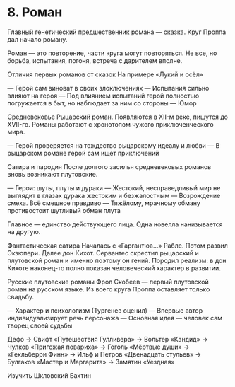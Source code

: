 # 8. Роман

Главный генетический предшественник романа — сказка. Круг Проппа дал начало роману.

Роман — это повторение, части круга могут повторяться. Не все, но борьба, испытания, погоня, встреча с дарителем вполне.

Отличия первых романов от сказок
На примере «Лукий и осёл»

— Герой сам виноват в своих злоключениях
— Испытания сильно влияют на героя
— Под влиянием испытаний герой полностью погружается в быт, но наблюдает за ним со стороны
— Юмор

Средневековье
Рыцарский роман. Появляются в XII-м веке, пишутся до XVII-го.
Романы работают с хронотопом чужого приключенческого мира. 

— Герой проверяется на тождество рыцарскому идеалу и любви
— В рыцарском романе герой сам ищет приключений

Сатира и пародия
После долгого засилья средневековых романов вновь возникают плутовские.

— Герои: шуты, плуты и дураки
— Жестокий, несправедливый мир не выглядит в глазах дурака жестоким и безжалостным
— Возрождение смеха. Всё смешное правдиво
— Тяжёлому, мрачному обману противостоит шутливый обман плута

Главное — единство действующего лица. Одна новелла нанизывается на другую.

Фантастическая сатира
Началась с «Гаргантюа…» Рабле. Потом развил Экзюпери.
Далее дон Кихот. Сервантес скрестил рыцарский и плутовской роман и именно поэтому он гений. Породил реализм: в дон Кихоте наконец-то полно показан человеческий характер в развитии.

Русские плутовские романы
Фрол Скобеев — первый плутовской роман на русском языке. Из всего круга Проппа оставляет только свадьбу.

— Характер и психологизм (Тургенев оценил)
— Впервые автор индивидуализирует речь персонажа
— Основная идея — человек сам творец своей судьбы

Дефо → Свифт «Путешествия Гулливера» → Вольтер «Кандид» → Чулков «Пригожая повариха» → Гоголь «Мёртвые души» → «Гекльберри Финн» → Ильф и Петров «Двенадцать стульев» → Булгаков «Мастер и Маргарита» → Замятин «Уездная»

Изучить
Шкловский
Бахтин
